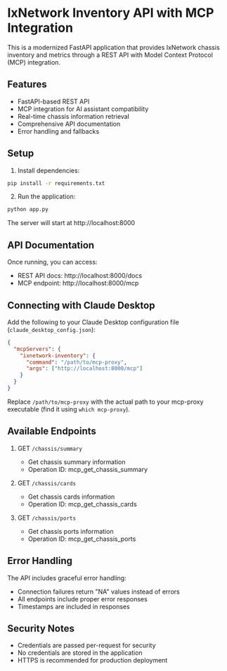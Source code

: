 # IxNetwork Inventory API with MCP Integration

This is a modernized FastAPI application that provides IxNetwork chassis inventory and metrics through a REST API with Model Context Protocol (MCP) integration.

## Features

- FastAPI-based REST API
- MCP integration for AI assistant compatibility
- Real-time chassis information retrieval
- Comprehensive API documentation
- Error handling and fallbacks

## Setup

1. Install dependencies:
```bash
pip install -r requirements.txt
```

2. Run the application:
```bash
python app.py
```

The server will start at http://localhost:8000

## API Documentation

Once running, you can access:
- REST API docs: http://localhost:8000/docs
- MCP endpoint: http://localhost:8000/mcp

## Connecting with Claude Desktop

Add the following to your Claude Desktop configuration file (`claude_desktop_config.json`):

```json
{
  "mcpServers": {
    "ixnetwork-inventory": {
      "command": "/path/to/mcp-proxy",
      "args": ["http://localhost:8000/mcp"]
    }
  }
}
```

Replace `/path/to/mcp-proxy` with the actual path to your mcp-proxy executable (find it using `which mcp-proxy`).

## Available Endpoints

1. GET `/chassis/summary`
   - Get chassis summary information
   - Operation ID: mcp_get_chassis_summary

2. GET `/chassis/cards`
   - Get chassis cards information
   - Operation ID: mcp_get_chassis_cards

3. GET `/chassis/ports`
   - Get chassis ports information
   - Operation ID: mcp_get_chassis_ports

## Error Handling

The API includes graceful error handling:
- Connection failures return "NA" values instead of errors
- All endpoints include proper error responses
- Timestamps are included in responses

## Security Notes

- Credentials are passed per-request for security
- No credentials are stored in the application
- HTTPS is recommended for production deployment
